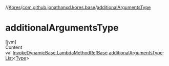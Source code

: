 //[Kores](../index.md)/[com.github.jonathanxd.kores.base](index.md)/[additionalArgumentsType](additional-arguments-type.md)



# additionalArgumentsType  
[jvm]  
Content  
val [InvokeDynamicBase.LambdaMethodRefBase](-invoke-dynamic-base/-lambda-method-ref-base/index.md).[additionalArgumentsType](additional-arguments-type.md): [List](https://kotlinlang.org/api/latest/jvm/stdlib/kotlin.collections/-list/index.html)<[Type](https://docs.oracle.com/javase/8/docs/api/java/lang/reflect/Type.html)>  



